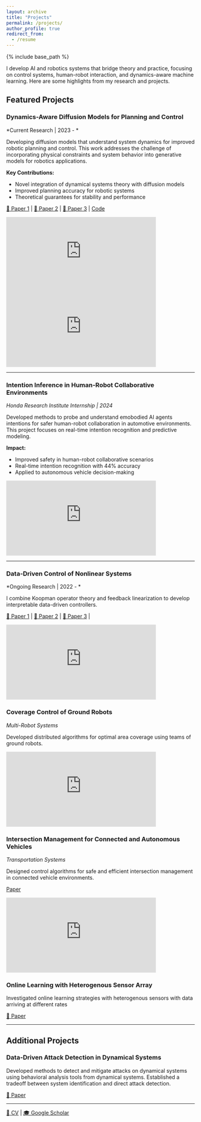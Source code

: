 ```yaml
---
layout: archive
title: "Projects"
permalink: /projects/
author_profile: true
redirect_from:
  - /resume
---
```


{% include base_path %}

I develop AI and robotics systems that bridge theory and practice, focusing on control systems, human-robot interaction, and dynamics-aware machine learning. Here are some highlights from my research and projects.

## Featured Projects

### Dynamics-Aware Diffusion Models for Planning and Control
*Current Research | 2023 - *

Developing diffusion models that understand system dynamics for improved robotic planning and control. This work addresses the challenge of incorporating physical constraints and system behavior into generative models for robotics applications.

**Key Contributions:**
- Novel integration of dynamical systems theory with diffusion models
- Improved planning accuracy for robotic systems
- Theoretical guarantees for stability and performance

[📄 Paper 1](https://arxiv.org/pdf/2504.00236) | [📄 Paper 2](https://arxiv.org/pdf/2504.09836) |  [📄 Paper 3](https://ieeexplore.ieee.org/stamp/stamp.jsp?arnumber=10886071) | [Code](https://github.com/darshangm/diffusion-nonlinear-control) 

<iframe width="400" height="200" 
        src="https://www.youtube.com/embed/3qQoxwMP33M" 
        title="Swarm control with dynamics-aware diffusion" 
        frameborder="0" 
        allow="accelerometer; autoplay; clipboard-write; encrypted-media; gyroscope; picture-in-picture; web-share" 
        allowfullscreen>
</iframe>

<iframe width="400" height="200"
        src="https://www.youtube.com/embed/tbaFg1HthMo" 
        title="Deployment on multiple Husky robots" 
        frameborder="0" 
        allow="accelerometer; autoplay; clipboard-write; encrypted-media; gyroscope; picture-in-picture; web-share" 
        allowfullscreen>
</iframe>


---

### Intention Inference in Human-Robot Collaborative Environments
*Honda Research Institute Internship | 2024*

Developed methods to probe and understand emobodied AI agents intentions for safer human-robot collaboration in automotive environments. This project focuses on real-time intention recognition and predictive modeling.

**Impact:**
- Improved safety in human-robot collaborative scenarios
- Real-time intention recognition with 44% accuracy
- Applied to autonomous vehicle decision-making 

<iframe width="400" height="200" 
        src="https://www.youtube.com/embed/GBGBFXxoEmM" 
        title="Active probing based motion planning" 
        frameborder="0" 
        allow="accelerometer; autoplay; clipboard-write; encrypted-media; gyroscope; picture-in-picture; web-share" 
        allowfullscreen>
</iframe>

---

### Data-Driven Control of Nonlinear Systems
*Ongoing Research | 2022 - *

I combine Koopman operator theory and feedback linearization to develop interpretable data-driven controllers.

[📄 Paper 1](https://ieeexplore.ieee.org/abstract/document/10565947) | [📄 Paper 2](https://arxiv.org/pdf/2308.11229) | [📄 Paper 3](https://ieeexplore.ieee.org/stamp/stamp.jsp?arnumber=10383720) |  

<iframe width="400" height="200"
        src="https://www.youtube.com/embed/zHBFvQXijQk" 
        title="Active probing based motion planning" 
        frameborder="0" 
        allow="accelerometer; autoplay; clipboard-write; encrypted-media; gyroscope; picture-in-picture; web-share" 
        allowfullscreen>
</iframe>


### Coverage Control of Ground Robots
*Multi-Robot Systems*

Developed distributed algorithms for optimal area coverage using teams of ground robots.

<iframe width="400" height="200" 
        src="https://www.youtube.com/embed/KYLpdI5PiXY" 
        title="Live demo of coverage control with multiple ground robots" 
        frameborder="0" 
        allow="accelerometer; autoplay; clipboard-write; encrypted-media; gyroscope; picture-in-picture; web-share" 
        allowfullscreen>
</iframe>

### Intersection Management for Connected and Autonomous Vehicles
*Transportation Systems*

Designed control algorithms for safe and efficient intersection management in connected vehicle environments.

[Paper](https://ieeexplore.ieee.org/stamp/stamp.jsp?arnumber=9867733) 

<iframe width="400" height="200"
        src="https://www.youtube.com/embed/QfIfFiEhi_g" 
        title="Live demo of coverage control with multiple ground robots" 
        frameborder="0" 
        allow="accelerometer; autoplay; clipboard-write; encrypted-media; gyroscope; picture-in-picture; web-share" 
        allowfullscreen>
</iframe>


### Online Learning with Heterogenous Sensor Array

Investigated online learning strategies with heterogenous sensors with data arriving at different rates

[📄 Paper](https://arxiv.org/pdf/2312.05432)

---

## Additional Projects

### Data-Driven Attack Detection in Dynamical Systems

Developed methods to detect and mitigate attacks on dynamical systems using behavioral analysis tools from dynamical systems. Established a tradeoff between system identification and direct attack detection.


[📄 Paper](https://ieeexplore.ieee.org/stamp/stamp.jsp?arnumber=9993195)

---

[📄 CV](https://darshangm.github.io/files/CV) | [🎓 Google Scholar](#)